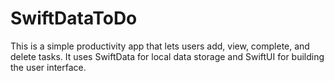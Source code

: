# SwiftDataToDo
This is a simple productivity app that lets users add, view, complete, and delete tasks. It uses SwiftData for local data storage and SwiftUI for building the user interface.

